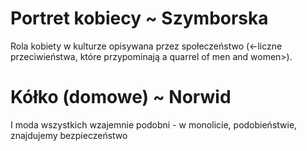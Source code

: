 # Portret kobiecy ~ Szymborska
Rola kobiety w kulturze opisywana przez społeczeństwo (<-liczne przeciwieństwa, które przypominają a quarrel of men and women>).

# Kółko (domowe) ~ Norwid
I moda wszystkich wzajemnie podobni - w monolicie, podobieństwie, znajdujemy bezpieczeństwo